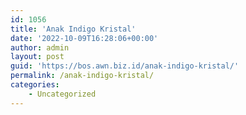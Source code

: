 ```yaml
---
id: 1056
title: 'Anak Indigo Kristal'
date: '2022-10-09T16:28:06+00:00'
author: admin
layout: post
guid: 'https://bos.awn.biz.id/anak-indigo-kristal/'
permalink: /anak-indigo-kristal/
categories:
    - Uncategorized
---
```



